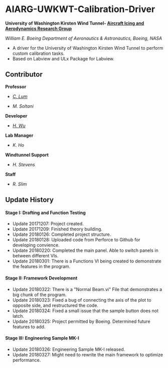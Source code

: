 # AIARG-UWKWT-Calibration-Driver
**University of Washington Kirsten Wind Tunnel- [Aircraft Icing and Aerodynamics Research Group](https://www.aa.washington.edu/research/AIARG)**

*William E. Boeing Department of Aeronautics & Astronautics, Boeing, NASA*
* A driver for the University of Washington Kirsten Wind Tunnel to perform custom calibration tasks. 
* Based on Labview and ULx Package for Labview.
## Contributor
**Professor**

* *[C. Lum](https://github.com/clum)*

* *M. Soltani*

**Developer**

* *[H. Wu](https://github.com/Errrneist)*

**Lab Manager**

* *K. Ho*

**Windtunnel Support**

* *H. Stevens*

**Staff**

* *R. Slim*

## Update History
#### Stage I: Drafting and Function Testing
* Update 20171207: Project created.
* Update 20171209: Finished theory building.
* Update 20180126: Completed project structure.
* Update 20180128: Uploaded code from Perforce to Github for developing convience.
* Update 20180220: Completed the main panel. Able to switch panels in between different VIs.
* Update 20180301: There is a Functions VI being created to demonstrate the features in the program.
#### Stage II: Framework Development
* Update 20180322: There is a "Normal Beam.vi" File that demonstrates a big chunk of the program.
* Update 20180323: Fixed a bug of connecting the axis of the plot to opposite side, and restructured the code.
* Update 20180324: Fixed a small issue that the sample button does not latch.
* Update 20180325: Project permitted by Boeing. Determined future features to add.
#### Stage III: Engineering Sample MK-I
* Update 20180326: Engineering Sample MK-I released.
* Update 20180327: Might need to rewrite the main framework to optimize performance.
